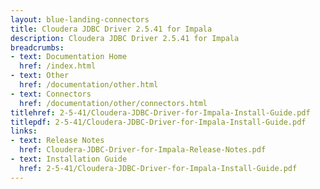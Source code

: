```yaml
---
layout: blue-landing-connectors
title: Cloudera JDBC Driver 2.5.41 for Impala
description: Cloudera JDBC Driver 2.5.41 for Impala
breadcrumbs:
- text: Documentation Home
  href: /index.html
- text: Other
  href: /documentation/other.html
- text: Connectors
  href: /documentation/other/connectors.html
titlehref: 2-5-41/Cloudera-JDBC-Driver-for-Impala-Install-Guide.pdf
titlepdf: 2-5-41/Cloudera-JDBC-Driver-for-Impala-Install-Guide.pdf
links:
- text: Release Notes
  href: Cloudera-JDBC-Driver-for-Impala-Release-Notes.pdf
- text: Installation Guide
  href: 2-5-41/Cloudera-JDBC-Driver-for-Impala-Install-Guide.pdf
---
```

